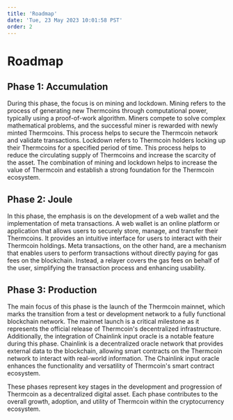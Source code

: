 ```yaml
---
title: 'Roadmap'
date: 'Tue, 23 May 2023 10:01:58 PST'
order: 2
---
```


# Roadmap

## Phase 1: Accumulation
During this phase, the focus is on mining and lockdown. Mining refers to the process of generating new Thermcoins through computational power, typically using a proof-of-work algorithm. Miners compete to solve complex mathematical problems, and the successful miner is rewarded with newly minted Thermcoins. This process helps to secure the Thermcoin network and validate transactions. Lockdown refers to Thermcoin holders locking up their Thermcoins for a specified period of time. This process helps to reduce the circulating supply of Thermcoins and increase the scarcity of the asset. The combination of mining and lockdown helps to increase the value of Thermcoin and establish a strong foundation for the Thermcoin ecosystem.

## Phase 2: Joule
In this phase, the emphasis is on the development of a web wallet and the implementation of meta transactions. A web wallet is an online platform or application that allows users to securely store, manage, and transfer their Thermcoins. It provides an intuitive interface for users to interact with their Thermcoin holdings. Meta transactions, on the other hand, are a mechanism that enables users to perform transactions without directly paying for gas fees on the blockchain. Instead, a relayer covers the gas fees on behalf of the user, simplifying the transaction process and enhancing usability.

## Phase 3: Production
The main focus of this phase is the launch of the Thermcoin mainnet, which marks the transition from a test or development network to a fully functional blockchain network. The mainnet launch is a critical milestone as it represents the official release of Thermcoin's decentralized infrastructure. Additionally, the integration of Chainlink input oracle is a notable feature during this phase. Chainlink is a decentralized oracle network that provides external data to the blockchain, allowing smart contracts on the Thermcoin network to interact with real-world information. The Chainlink input oracle enhances the functionality and versatility of Thermcoin's smart contract ecosystem.

These phases represent key stages in the development and progression of Thermcoin as a decentralized digital asset. Each phase contributes to the overall growth, adoption, and utility of Thermcoin within the cryptocurrency ecosystem.